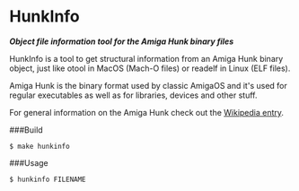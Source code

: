 # HunkInfo
***Object file information tool for the Amiga Hunk binary files***

HunkInfo is a tool to get structural information from an Amiga Hunk binary object, just like otool in MacOS (Mach-O files) or readelf in Linux (ELF files).

Amiga Hunk is the binary format used by classic AmigaOS and it's used for regular executables as well as for libraries, devices and other stuff.

For general information on the Amiga Hunk check out the [Wikipedia entry](https://en.wikipedia.org/wiki/Amiga_Hunk).

###Build

	$ make hunkinfo

###Usage

	$ hunkinfo FILENAME
